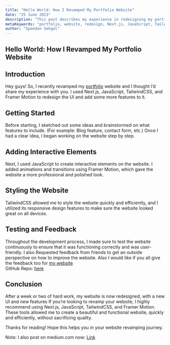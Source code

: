 ```yaml
---
title: "Hello World: How I Revamped My Portfolio Website"
date: "25 June 2023"
description: "This post describes my experience in redesigning my portfolio website and outlines the steps they took to add interactive elements, style the website, and test for user-friendliness."
metaKeywords: "portfolio, website, redesign, Next.js, JavaScript, TailwindCSS, Framer Motion, UI design, user interface, interactive elements, user-friendliness, contact form, blog feature, revamping my portfolio website"
author: "Spandan Sehgal"
---
```


## Hello World: How I Revamped My Portfolio Website

## Introduction

Hey guys! So, I recently revamped my [portfolio](https://span41n.vercel.app) website and I thought I’d share my experience with you. I used Next.js, JavaScript, TailwindCSS, and Framer Motion to redesign the UI and add some more features to it.

## Getting Started

Before starting, I sketched out some ideas and brainstormed on what features to include. (For example: Blog feature, contact form, etc.) Once I had a clear idea, I began working on the website step by step. 

## Adding Interactive Elements

Next, I used JavaScript to create interactive elements on the website. I added animations and transitions using Framer Motion, which gave the website a more professional and polished look.

## Styling the Website

TailwindCSS allowed me to style the website quickly and efficiently, and I utilized its responsive design features to make sure the website looked great on all devices.

## Testing and Feedback

Throughout the development process, I made sure to test the website continuously to ensure that it was functioning correctly and was user-friendly. I also Requested feedback from friends to get an outside perspective on how to improve the website.
Also I would like if you all give the feedback too for [my website](https://span41n.vercel.app)  
GitHub Repo: [here](https://github.com/SpandyBoss/Span41n)

## Conclusion

After a week or two of hard work, my website is now redesigned, with a new UI and new features If you’re looking to revamp your website, I highly recommend using Next.js, JavaScript, TailwindCSS, and Framer Motion. These tools allowed me to create a beautiful and functional website, quickly and efficiently, without sacrificing quality.

Thanks for reading! Hope this helps you in your website revamping journey.

Note: I also post on medium.com now: [Link](https://medium.com/@spandansehgal/)
